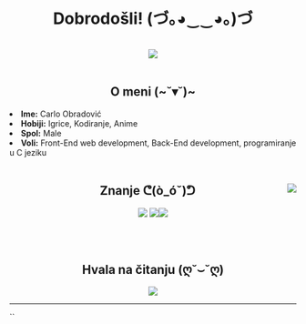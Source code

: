 <body>
<h1 align="center">Dobrodošli! (づ｡◕‿‿◕｡)づ</h1>
<br>
<div align="center">
<img src="https://66.media.tumblr.com/245f9e5d2312e4ac1cc5dc5b942cbfdc/tumblr_ordg8luJFV1w5hoy5o2_250.gifv">
</div>
<br>
<div>
<h2 align="center">O meni (~˘▾˘)~</h2>
<li>
<b>Ime:</b> Carlo Obradović</li>
<li>
<b>Hobiji:</b> Igrice, Kodiranje, Anime
</li>
<li>
<b>Spol:</b> Male 
</li>
<li>
<b>Voli:</b> Front-End web development, Back-End development, programiranje u C jeziku
</li>
<br>

<div>
<img src="https://media.tenor.com/images/ae1050b1da911d4b656ca3179231e15b/tenor.gif" align="right">
<h2 align="center">Znanje ᕦ(ò_óˇ)ᕤ</h2>
<p>
</div>
<div>
<p align="center"> <img src="https://img.shields.io/badge/html5%20-%23E34F26.svg?&style=for-the-badge&logo=html5&logoColor=white"/> <img src="https://img.shields.io/badge/css3%20-%231572B6.svg?&style=for-the-badge&logo=css3&logoColor=white"/><img src="https://img.shields.io/badge/javascript%20-%23323330.svg?&style=for-the-badge&logo=javascript&logoColor=%23F7DF1E"/> 
</p>
<br>
</div>
<br>
<div>
<h2 align="center">Hvala na čitanju (ღ˘⌣˘ღ)</h2>
<div align="center">
<img align="center" src="https://media.giphy.com/media/rPQaG7o8uqMzS/giphy.gif">
</div>
<hr>
</div>
</div>
</body>
``
